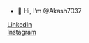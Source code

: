 - 👋 Hi, I’m @Akash7037


[LinkedIn](https://www.linkedin.com/in/akash-re-b96b7b332?trk=feed-detail_main-feed-card_feed-actor-name)  
[Instagram](https://www.instagram.com/creators_akash_arun/#)
